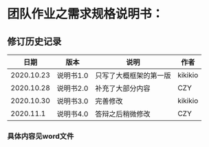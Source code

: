 # 团队作业之需求规格说明书：

## 修订历史记录

| 日期       | 版本      | 说明                         | 作者 |
| ---------- | --------- | ---------------------------- | ---- |
| 2020.10.23 | 说明书1.0 | 只写了大概框架的第一版       | kikikio |
| 2020.10.28 | 说明书2.0| 补充了大部分内容              | CZY |
| 2020.10.30 | 说明书3.0|完善修改                       |kikikio|
| 2020.11.1  | 说明书4.0|答辩之后稍微修改               |CZY|

### 具体内容见word文件
